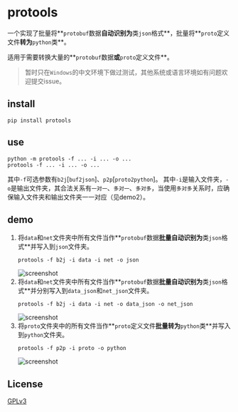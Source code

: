 # protools

一个实现了批量将**`protobuf`数据**自动识别为**类`json`格式**，批量将**`proto`定义文件**转为**`python`类**。

适用于需要转换大量的**`protobuf`数据**或**`proto`定义文件**。

> 暂时只在`Windows`的中文环境下做过测试，其他系统或语言环境如有问题欢迎提交issue。

## install

```shell
pip install protools
```

## use

```shell
python -m protools -f ... -i ... -o ...
protools -f ... -i ... -o ...
```

其中`-f`可选参数有`b2j`[`buf2json`]、`p2p`[`proto2python`]。
其中`-i`是输入文件夹，`-o`是输出文件夹，其合法关系有`一对一`、`多对一`、`多对多`，当使用`多对多`关系时，应确保输入文件夹和输出文件夹一一对应（见demo2）。

## demo

1. 将`data`和`net`文件夹中所有文件当作**`protobuf`数据**批量自动识别为**类`json`格式**并写入到`json`文件夹。
   ```shell
   protools -f b2j -i data -i net -o json
   ```
   ![screenshot](screenshot/buf2json_m2o.gif "screenshot")
2. 将`data`和`net`文件夹中所有文件当作**`protobuf`数据**批量自动识别为**类`json`格式**并分别写入到`data_json`和`net_json`文件夹。
   ```shell
   protools -f b2j -i data -i net -o data_json -o net_json
   ```
   ![screenshot](screenshot/buf2json_m2m.gif "screenshot")
3. 将`proto`文件夹中的所有文件当作**`proto`定义文件**批量转为**`python`类**并写入到`python`文件夹。
   ```shell
   protools -f p2p -i proto -o python
   ```
   ![screenshot](screenshot/proto2python_o2o.gif "screenshot")

## License

[GPLv3](LICENSE)
